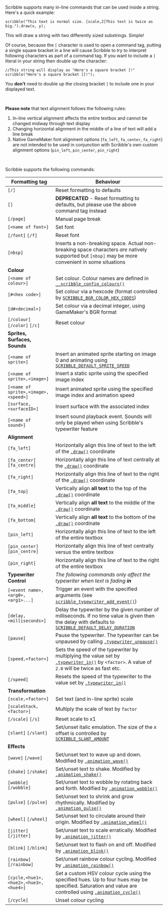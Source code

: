 Scribble supports many in-line commands that can be used inside a string. Here's a quick example:

```
scribble("This text is normal size. [scale,2]This text is twice as big.").draw(x, y);
```

This will draw a string with two differently sized substrings. Simple!

Of course, because the `[` character is used to open a command tag, putting a single square bracket in a line will cause Scribble to try to interpret following characters as part of a command tag. If you want to include a `[` literal in your string then double up the character:

```
//This string will display as "Here's a square bracket [!"
scribble("Here's a square bracket [[!");
```

You **don't** need to double up the closing bracket `]` to include one in your displayed text.

&nbsp;

**Please note** that text alignment follows the following rules:

1. In-line vertical alignment affects the entire textbox and cannot be changed midway through text display
2. Changing horizontal alignment in the middle of a line of text will add a line break
3. Native GameMaker font alignment options (`fa_left`, `fa_center`, `fa_right`) are not intended to be used in conjunction with Scribble's own custom alignment options (`pin_left`, `pin_center`, `pin_right`)

&nbsp;

Scribble supports the following commands:

|Formatting tag                       |Behaviour                                                                                                                                                                                                           |
|-------------------------------------|--------------------------------------------------------------------------------------------------------------------------------------------------------------------------------------------------------------------|
|`[/]`                                |Reset formatting to defaults                                                                                                                                                                                        |
|`[]`                                 |**DEPRECATED** - Reset formatting to defaults, but please use the above command tag instead                                                                                                                         |
|`[/page]`                            |Manual page break                                                                                                                                                                                                   |
|`[<name of font>]`                   |Set font                                                                                                                                                                                                            |
|`[/font]` `[/f]`                     |Reset font                                                                                                                                                                                                          |
|`[nbsp]`                             |Inserts a non-breaking space. Actual non-breaking space characters *are* natively supported but `[nbsp]` may be more convenient in some situations                                                                  |
|**Colour**                           |                                                                                                                                                                                                                    |
|`[<name of colour>]`                 |Set colour. Colour names are defined in [`__scribble_config_colours()`](Functions-(Configuration)#__scribble_config_colours)                                                                                        |
|`[#<hex code>]`                      |Set colour via a hexcode (format controlled by [`SCRIBBLE_BGR_COLOR_HEX_CODES`](Functions-(Configuration)))                                                                                                         |
|`[d#<decimal>]`                      |Set colour via a decimal integer, using GameMaker's BGR format                                                                                                                                                      |
|`[/colour]` `[/color]` `[/c]`        |Reset colour                                                                                                                                                                                                        |
|**Sprites, Surfaces, Sounds**        |                                                                                                                                                                                                                    |
|`[<name of sprite>]`                 |Insert an animated sprite starting on image 0 and animating using [`SCRIBBLE_DEFAULT_SPRITE_SPEED`](Functions-(Configuration))                                                                                      |
|`[<name of sprite>,<image>]`         |Insert a static sprite using the specified image index                                                                                                                                                              |
|`[<name of sprite>,<image>,<speed>]` |Insert animated sprite using the specified image index and animation speed                                                                                                                                          |
|`[surface,<surfaceID>]`              |Insert surface with the associated index                                                                                                                                                                            |
|`[<name of sound>]`                  |Insert sound playback event. Sounds will only be played when using Scribble's typewriter feature                                                                                                                    |
|**Alignment**                        |                                                                                                                                                                                                                    |
|`[fa_left]`                          |Horizontally align this line of text to the left of the [`.draw()`](scribble()-Methods#drawx-y) coordinate                                                                                                          |
|`[fa_center]` `[fa_centre]`          |Horizontally align this line of text centrally at the [`.draw()`](scribble()-Methods#drawx-y) coordinate                                                                                                            |
|`[fa_right]`                         |Horizontally align this line of text to the right of the [`.draw()`](scribble()-Methods#drawx-y) coordinate                                                                                                         |
|`[fa_top]`                           |Vertically align **all text** to the top of the [`.draw()`](scribble()-Methods#drawx-y) coordinate                                                                                                                  |
|`[fa_middle]`                        |Vertically align **all text** to the middle of the [`.draw()`](scribble()-Methods#drawx-y) coordinate                                                                                                               |
|`[fa_bottom]`                        |Vertically align **all text** to the bottom of the [`.draw()`](scribble()-Methods#drawx-y) coordinate                                                                                                               |
|`[pin_left]`                         |Horizontally align this line of text to the left of the entire textbox                                                                                                                                              |
|`[pin_center]` `[pin_centre]`        |Horizontally align this line of text centrally versus the entire textbox                                                                                                                                            |
|`[pin_right]`                        |Horizontally align this line of text to the right of the entire textbox                                                                                                                                             |
|**Typewriter Control**               |*The following commands only affect the typewriter when text is fading **in***                                                                                                                                      |
|`[<event name>,<arg0>,<arg1>...]`    |Trigger an event with the specified arguments (see [`scribble_typewriter_add_event()`](Functions-(Miscellaneous)#scribble_typewriter_add_eventname-function))                                                       |
|`[delay,<milliseconds>]`             |Delay the typewriter by the given number of milliseconds. If no time value is given then the delay with defaults to [`SCRIBBLE_DEFAULT_DELAY_DURATION`](Functions-(Configuration)#__scribble_config_macros)         |
|`[pause]`                            |Pause the typewriter. The typewriter can be unpaused by calling [`.typewriter_unpause()`](scribble()-Methods#typewriter_unpause)                                                                                    |
|`[speed,<factor>]`                   |Sets the speed of the typewriter by multiplying the value set by [`.typewriter_in()`](scribble()-Methods#typewriter_inspeed-smoothness) by `<factor>`. A value of `2.0` will be twice as fast etc.                  |
|`[/speed]`                           |Resets the speed of the typewriter to the value set by [`.typewriter_in()`](scribble()-Methods#typewriter_inspeed-smoothness)                                                                                       |
|**Transformation**                   |                                                                                                                                                                                                                    |
|`[scale,<factor>]`                   |Set text (and in-line sprite) scale                                                                                                                                                                                 |
|`[scaleStack,<factor>]`              |Multiply the scale of text by `factor`                                                                                                                                                                              |
|`[/scale]` `[/s]`                    |Reset scale to x1                                                                                                                                                                                                   |
|`[slant]` `[/slant]`                 |Set/unset italic emulation. The size of the x offset is controlled by [`SCRIBBLE_SLANT_AMOUNT`](Functions-(Configuration)#__scribble_config_macros)                                                                 |
|**Effects**                          |                                                                                                                                                                                                                    |
|`[wave]` `[/wave]`                   |Set/unset text to wave up and down. Modified by [`.animation_wave()`](scribble()-Methods#animation_wavesize-frequency-speed)                                                                                        |
|`[shake]` `[/shake]`                 |Set/unset text to shake. Modified by [`.animation_shake()`](scribble()-Methods#animation_shakesize-speed)                                                                                                           |
|`[wobble]` `[/wobble]`               |Set/unset text to wobble by rotating back and forth. Modified by [`.animation_wobble()`](scribble()-Methods#animation_wobbleangle-frequency)                                                                        |
|`[pulse]` `[/pulse]`                 |Set/unset text to shrink and grow rhythmically. Modified by [`.animation_pulse()`](scribble()-Methods#animation_pulsescale-speed)                                                                                   |
|`[wheel]` `[/wheel]`                 |Set/unset text to circulate around their origin. Modified by [`.animation_wheel()`](scribble()-Methods#animation_wheelsize-frequency-speed)                                                                         |
|`[jitter]` `[/jitter]`               |Set/unset text to scale erratically. Modified by [`.animation_jitter()`](scribble()-Methods#animation_jitterminscale-maxscale-speed)                                                                                |
|`[blink]` `[/blink]`                 |Set/unset text to flash on and off. Modified by [`.animation_blink()`](scribble()-Methods#animation_blinkonduration-offduration-timeoffset)                                                                         |
|`[rainbow]` `[/rainbow]`             |Set/unset rainbow colour cycling. Modified by [`.animation_rainbow()`](scribble()-Methods#animation_rainbowweight-speed)                                                                                            |
|`[cycle,<hue1>,<hue2>,<hue3>,<hue4>]`|Set a custom HSV colour cycle using the specified hues. Up to four hues may be specified. Saturation and value are controlled using [`.animation_cycle()`](scribble()-Methods#animation_cyclespeed-saturation-value)|
|`[/cycle]`                           |Unset colour cycling                                                                                                                                                                                                |